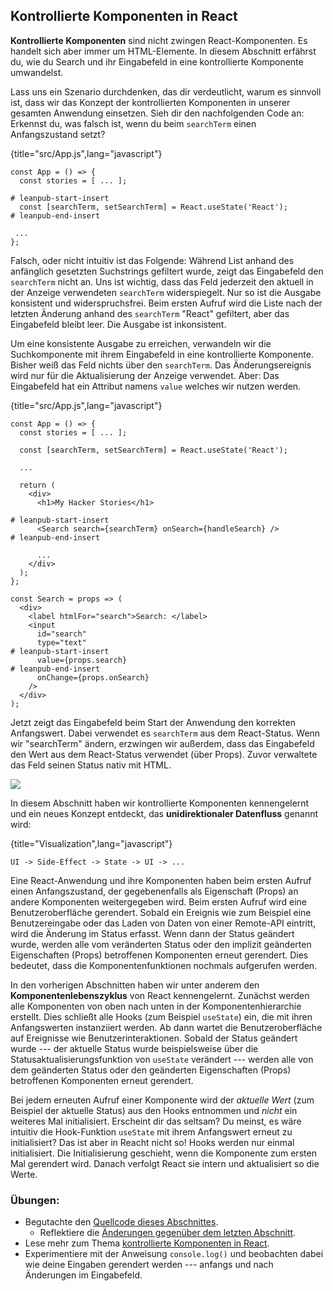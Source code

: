 ## Kontrollierte Komponenten in React

**Kontrollierte Komponenten** sind nicht zwingen React-Komponenten. Es handelt sich aber immer um HTML-Elemente. In diesem Abschnitt erfährst du, wie du Search und ihr Eingabefeld in eine kontrollierte Komponente umwandelst.

Lass uns ein Szenario durchdenken, das dir verdeutlicht, warum es sinnvoll ist, dass wir das Konzept der kontrollierten Komponenten in unserer gesamten Anwendung einsetzen. Sieh dir den nachfolgenden Code an: Erkennst du, was falsch ist, wenn du beim `searchTerm` einen Anfangszustand setzt?

{title="src/App.js",lang="javascript"}
~~~~~~~
const App = () => {
  const stories = [ ... ];

# leanpub-start-insert
  const [searchTerm, setSearchTerm] = React.useState('React');
# leanpub-end-insert

 ...
};
~~~~~~~

Falsch, oder nicht intuitiv ist das Folgende: Während List anhand des anfänglich gesetzten Suchstrings gefiltert wurde, zeigt das Eingabefeld den `searchTerm` nicht an. Uns ist wichtig, dass das Feld jederzeit den aktuell in der Anzeige verwendeten `searchTerm` widerspiegelt. Nur so ist die Ausgabe konsistent und widerspruchsfrei. Beim ersten Aufruf wird die Liste nach der letzten Änderung anhand des `searchTerm` "React" gefiltert, aber das Eingabefeld bleibt leer. Die Ausgabe ist inkonsistent.

Um eine konsistente Ausgabe zu erreichen, verwandeln wir die Suchkomponente mit ihrem Eingabefeld in eine kontrollierte Komponente. Bisher weiß das Feld nichts über den `searchTerm`. Das Änderungsereignis wird nur für die Aktualisierung der Anzeige verwendet. Aber: Das Eingabefeld hat ein Attribut namens `value` welches wir nutzen werden.

{title="src/App.js",lang="javascript"}
~~~~~~~
const App = () => {
  const stories = [ ... ];

  const [searchTerm, setSearchTerm] = React.useState('React');

  ...

  return (
    <div>
      <h1>My Hacker Stories</h1>

# leanpub-start-insert
      <Search search={searchTerm} onSearch={handleSearch} />
# leanpub-end-insert

      ...
    </div>
  );
};

const Search = props => (
  <div>
    <label htmlFor="search">Search: </label>
    <input
      id="search"
      type="text"
# leanpub-start-insert
      value={props.search}
# leanpub-end-insert
      onChange={props.onSearch}
    />
  </div>
);
~~~~~~~

Jetzt zeigt das Eingabefeld beim Start der Anwendung den korrekten Anfangswert. Dabei verwendet es `searchTerm` aus dem React-Status. Wenn wir "searchTerm" ändern, erzwingen wir außerdem, dass das Eingabefeld den Wert aus dem React-Status verwendet (über Props). Zuvor verwaltete das Feld seinen Status nativ mit HTML.

![](images/controlled-component.png)

In diesem Abschnitt haben wir kontrollierte Komponenten kennengelernt und ein neues Konzept entdeckt, das **unidirektionaler Datenfluss** genannt wird:

{title="Visualization",lang="javascript"}
~~~~~~~
UI -> Side-Effect -> State -> UI -> ...
~~~~~~~

Eine React-Anwendung und ihre Komponenten haben beim ersten Aufruf einen Anfangszustand, der gegebenenfalls als Eigenschaft (Props) an andere Komponenten weitergegeben wird. Beim ersten Aufruf wird eine Benutzeroberfläche gerendert. Sobald ein Ereignis wie zum Beispiel eine Benutzereingabe oder das Laden von Daten von einer Remote-API eintritt, wird die Änderung im Status erfasst. Wenn dann der Status geändert wurde, werden alle vom veränderten Status oder den implizit geänderten Eigenschaften (Props) betroffenen Komponenten erneut gerendert. Dies bedeutet, dass die Komponentenfunktionen nochmals aufgerufen werden.

In den vorherigen Abschnitten haben wir unter anderem den **Komponentenlebenszyklus** von React kennengelernt. Zunächst werden alle Komponenten von oben nach unten in der Komponentenhierarchie erstellt. Dies schließt alle Hooks (zum Beispiel `useState`) ein, die mit ihren Anfangswerten instanziiert werden. Ab dann wartet die Benutzeroberfläche auf Ereignisse wie Benutzerinteraktionen. Sobald der Status geändert wurde --- der aktuelle Status wurde beispielsweise über die Statusaktualisierungsfunktion von `useState` verändert --- werden alle von dem geänderten Status oder den geänderten Eigenschaften (Props) betroffenen Komponenten erneut gerendert.

Bei jedem erneuten Aufruf einer Komponente wird der *aktuelle Wert* (zum Beispiel der aktuelle Status) aus den Hooks entnommen und *nicht* ein weiteres Mal initialisiert. Erscheint dir das seltsam? Du meinst, es wäre intuitiv die Hook-Funktion `useState` mit ihrem Anfangswert erneut zu initialisiert? Das ist aber in Reacht nicht so! Hooks werden nur einmal initialisiert. Die Initialisierung geschieht, wenn die Komponente zum ersten Mal gerendert wird. Danach verfolgt React sie intern und aktualisiert so die Werte.

### Übungen:

* Begutachte den [Quellcode dieses Abschnittes](https://codesandbox.io/s/github/the-road-to-learn-react/hacker-stories/tree/hs/React-Controlled-Components).
  * Reflektiere die [Änderungen gegenüber dem letzten Abschnitt](https://github.com/the-road-to-learn-react/hacker-stories/compare/hs/Lifting-State-in-React...hs/React-Controlled-Components?expand=1).
* Lese mehr zum Thema [kontrollierte Komponenten in React](https://www.robinwieruch.de/react-controlled-components/).
* Experimentiere mit der Anweisung `console.log()` und beobachten dabei wie deine Eingaben gerendert werden --- anfangs und nach Änderungen im Eingabefeld.
